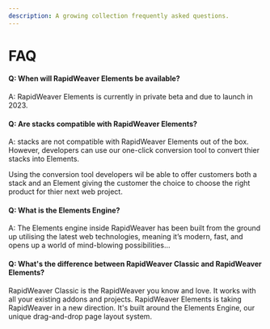 ```yaml
---
description: A growing collection frequently asked questions.
---
```


# FAQ

#### Q: When will RapidWeaver Elements be available?

A: RapidWeaver Elements is currently in private beta and due to launch in 2023.

#### Q: Are stacks compatible with RapidWeaver Elements?

A: stacks are not compatible with RapidWeaver Elements out of the box. However, developers can use our one-click conversion tool to convert thier stacks into Elements.

Using the conversion tool developers wil be able to offer customers both a stack and an Element giving the customer the choice to choose the right product for thier next web project.

#### Q:  What is the Elements Engine?

A: The Elements engine inside RapidWeaver has been built from the ground up utilising the latest web technologies, meaning it’s modern, fast, and opens up a world of mind-blowing possibilities…

#### Q: What's the difference between RapidWeaver Classic and RapidWeaver Elements?

RapidWeaver Classic is the RapidWeaver you know and love. It works with all your existing addons and projects. RapidWeaver Elements is taking RapidWeaver in a new direction. It's built around the Elements Engine, our unique drag-and-drop page layout system.

